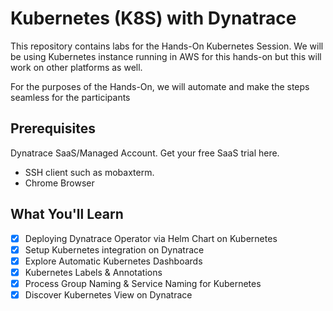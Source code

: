 # Kubernetes (K8S) with Dynatrace

This repository contains labs for the Hands-On Kubernetes Session. We will be using Kubernetes instance running in AWS for this hands-on but this will work on other platforms as well.

For the purposes of the Hands-On, we will automate and make the steps seamless for the participants

## Prerequisites
Dynatrace SaaS/Managed Account. Get your free SaaS trial here.
* SSH client such as mobaxterm.
* Chrome Browser

## What You'll Learn
- [x] Deploying Dynatrace Operator via Helm Chart on Kubernetes
- [x] Setup Kubernetes integration on Dynatrace
- [x] Explore Automatic Kubernetes Dashboards
- [x] Kubernetes Labels & Annotations
- [x] Process Group Naming & Service Naming for Kubernetes
- [x] Discover Kubernetes View on Dynatrace
